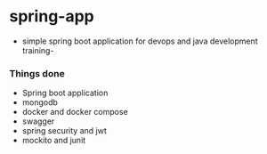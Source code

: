 # spring-app
- simple spring boot application for devops and java development training-
 
### Things done
- Spring boot application
- mongodb
- docker and docker compose
- swagger
- spring security and jwt
- mockito and junit
